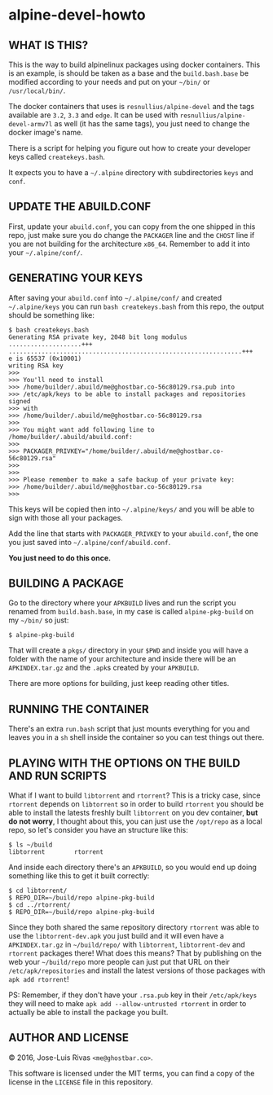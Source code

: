 alpine-devel-howto
==================

WHAT IS THIS?
-------------
This is the way to build alpinelinux packages using docker containers. This is
an example, is should be taken as a base and the `build.bash.base` be modified
according to your needs and put on your `~/bin/` or `/usr/local/bin/`.

The docker containers that uses is `resnullius/alpine-devel` and the tags
available are `3.2`, `3.3` and `edge`. It can be used with
`resnullius/alpine-devel-armv7l` as well (it has the same tags), you just need
to change the docker image's name.

There is a script for helping you figure out how to create your developer keys
called `createkeys.bash`.

It expects you to have a `~/.alpine` directory with subdirectories `keys` and
`conf`.

UPDATE THE ABUILD.CONF
----------------------
First, update your `abuild.conf`, you can copy from the one shipped in this
repo, just make sure you do change the `PACKAGER` line and the `CHOST` line if
you are not building for the architecture `x86_64`. Remember to add it into your
`~/.alpine/conf/`.

GENERATING YOUR KEYS
--------------------
After saving your `abuild.conf` into `~/.alpine/conf/` and created
`~/.alpine/keys` you can run `bash createkeys.bash` from this repo, the output
should be something like:

    $ bash createkeys.bash
    Generating RSA private key, 2048 bit long modulus
    ....................+++
    ................................................................+++
    e is 65537 (0x10001)
    writing RSA key
    >>>
    >>> You'll need to install
    >>> /home/builder/.abuild/me@ghostbar.co-56c80129.rsa.pub into
    >>> /etc/apk/keys to be able to install packages and repositories signed
    >>> with
    >>> /home/builder/.abuild/me@ghostbar.co-56c80129.rsa
    >>>
    >>> You might want add following line to /home/builder/.abuild/abuild.conf:
    >>>
    >>> PACKAGER_PRIVKEY="/home/builder/.abuild/me@ghostbar.co-56c80129.rsa"
    >>>
    >>>
    >>> Please remember to make a safe backup of your private key:
    >>> /home/builder/.abuild/me@ghostbar.co-56c80129.rsa
    >>>

This keys will be copied then into `~/.alpine/keys/` and you will be able to
sign with those all your packages.

Add the line that starts with `PACKAGER_PRIVKEY` to your `abuild.conf`, the one
you just saved into `~/.alpine/conf/abuild.conf`.

**You just need to do this once.**

BUILDING A PACKAGE
------------------
Go to the directory where your `APKBUILD` lives and run the script you renamed
from `build.bash.base`, in my case is called `alpine-pkg-build` on my `~/bin/`
so just:

    $ alpine-pkg-build

That will create a `pkgs/` directory in your `$PWD` and inside you will have a
folder with the name of your architecture and inside there will be an
`APKINDEX.tar.gz` and the `.apk`s created by your `APKBUILD`.

There are more options for building, just keep reading other titles.

RUNNING THE CONTAINER
---------------------
There's an extra `run.bash` script that just mounts everything for you and
leaves you in a `sh` shell inside the container so you can test things out
there.

PLAYING WITH THE OPTIONS ON THE BUILD AND RUN SCRIPTS
-----------------------------------------------------
What if I want to build `libtorrent` and `rtorrent`? This is a tricky case,
since `rtorrent` depends on `libtorrent` so in order to build `rtorrent` you
should be able to install the latests freshly built `libtorrent` on you dev
container, **but do not worry**, I thought about this, you can just use the
`/opt/repo` as a local repo, so let's consider you have an structure like this:

    $ ls ~/build
    libtorrent        rtorrent

And inside each directory there's an `APKBUILD`, so you would end up doing
something like this to get it built correctly:

    $ cd libtorrent/
    $ REPO_DIR=~/build/repo alpine-pkg-build
    $ cd ../rtorrent/
    $ REPO_DIR=~/build/repo alpine-pkg-build

Since they both shared the same repository directory `rtorrent` was able to use
the `libtorrent-dev.apk` you just build and it will even have a
`APKINDEX.tar.gz` in `~/build/repo/` with `libtorrent`, `libtorrent-dev` and
`rtorrent` packages there! What does this means? That by publishing on the web
your `~/build/repo` more people can just put that URL on their
`/etc/apk/repositories` and install the latest versions of those packages with
`apk add rtorrent`!

PS: Remember, if they don't have your `.rsa.pub` key in their `/etc/apk/keys`
they will need to make `apk add --allow-untrusted rtorrent` in order to actually
be able to install the package you built.

AUTHOR AND LICENSE
------------------
© 2016, Jose-Luis Rivas `<me@ghostbar.co>`.

This software is licensed under the MIT terms, you can find a copy of the
license in the `LICENSE` file in this repository.

